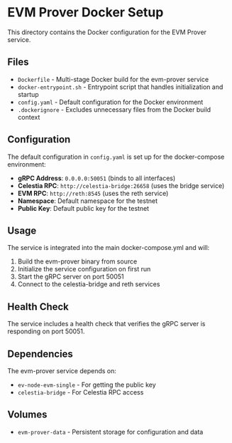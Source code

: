 # EVM Prover Docker Setup

This directory contains the Docker configuration for the EVM Prover service.

## Files

- `Dockerfile` - Multi-stage Docker build for the evm-prover service
- `docker-entrypoint.sh` - Entrypoint script that handles initialization and startup
- `config.yaml` - Default configuration for the Docker environment
- `.dockerignore` - Excludes unnecessary files from the Docker build context

## Configuration

The default configuration in `config.yaml` is set up for the docker-compose environment:

- **gRPC Address**: `0.0.0.0:50051` (binds to all interfaces)
- **Celestia RPC**: `http://celestia-bridge:26658` (uses the bridge service)
- **EVM RPC**: `http://reth:8545` (uses the reth service)
- **Namespace**: Default namespace for the testnet
- **Public Key**: Default public key for the testnet

## Usage

The service is integrated into the main docker-compose.yml and will:

1. Build the evm-prover binary from source
2. Initialize the service configuration on first run
3. Start the gRPC server on port 50051
4. Connect to the celestia-bridge and reth services

## Health Check

The service includes a health check that verifies the gRPC server is responding on port 50051.

## Dependencies

The evm-prover service depends on:
- `ev-node-evm-single` - For getting the public key
- `celestia-bridge` - For Celestia RPC access

## Volumes

- `evm-prover-data` - Persistent storage for configuration and data
